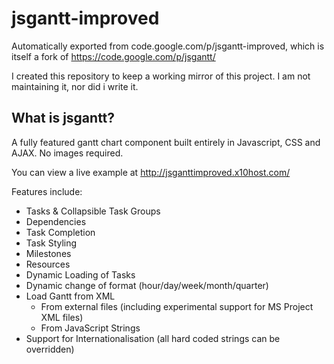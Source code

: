 # jsgantt-improved

Automatically exported from code.google.com/p/jsgantt-improved, which is itself a fork of https://code.google.com/p/jsgantt/

I created this repository to keep a working mirror of this project. I am not maintaining it, nor did i write it.

## What is jsgantt?

A fully featured gantt chart component built entirely in Javascript, CSS and AJAX. No images required.

You can view a live example at http://jsganttimproved.x10host.com/

Features include:

* Tasks & Collapsible Task Groups
* Dependencies
* Task Completion
* Task Styling
* Milestones
* Resources
* Dynamic Loading of Tasks
* Dynamic change of format (hour/day/week/month/quarter)
* Load Gantt from XML
  * From external files (including experimental support for MS Project XML files)
  * From JavaScript Strings 
* Support for Internationalisation (all hard coded strings can be overridden) 
